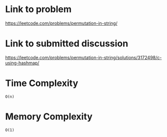 # Link to problem
https://leetcode.com/problems/permutation-in-string/

# Link to submitted discussion
https://leetcode.com/problems/permutation-in-string/solutions/3172498/c-using-hashmap/

# Time Complexity
`O(n)`

# Memory Complexity
`O(1)`
